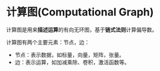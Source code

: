 # 计算图(Computational Graph)

计算图是用来**描述运算**的有向无环图，基于**链式法则**计算偏导数。

计算图有两个主要元素：节点，边：

+ 节点：表示数据，如标量，向量，矩阵，张量。
+ 边：表示运算，如加减乘除、卷积，激活函数等。

